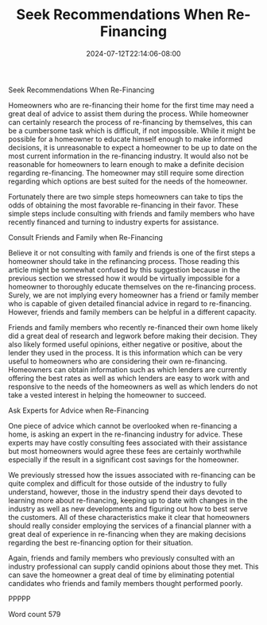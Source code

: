 ﻿---
title: "Seek Recommendations When Re-Financing"
date: 2024-07-12T22:14:06-08:00
description: "Re-Financing Tips for Web Success"
featured_image: "/images/Re-Financing.jpg"
tags: ["Re Financing"]
---

Seek Recommendations When Re-Financing

Homeowners who are re-financing their home for the first time may need a great deal of advice to assist them during the process. While homeowner can certainly research the process of re-financing by themselves, this can be a cumbersome task which is difficult, if not impossible. While it might be possible for a homeowner to educate himself enough to make informed decisions, it is unreasonable to expect a homeowner to be up to date on the most current information in the re-financing industry. It would also not be reasonable for homeowners to learn enough to make a definite decision regarding re-financing. The homeowner may still require some direction regarding which options are best suited for the needs of the homeowner. 

Fortunately there are two simple steps homeowners can take to tips the odds of obtaining the most favorable re-financing in their favor. These simple steps include consulting with friends and family members who have recently financed and turning to industry experts for assistance. 

Consult Friends and Family when Re-Financing

Believe it or not consulting with family and friends is one of the first steps a homeowner should take in the refinancing process. Those reading this article might be somewhat confused by this suggestion because in the previous section we stressed how it would be virtually impossible for a homeowner to thoroughly educate themselves on the re-financing process. Surely, we are not implying every homeowner has a friend or family member who is capable of given detailed financial advice in regard to re-financing. However, friends and family members can be helpful in a different capacity.

Friends and family members who recently re-financed their own home likely did a great deal of research and legwork before making their decision. They also likely formed useful opinions, either negative or positive, about the lender they used in the process. It is this information which can be very useful to homeowners who are considering their own re-financing. Homeowners can obtain information such as which lenders are currently offering the best rates as well as which lenders are easy to work with and responsive to the needs of the homeowners as well as which lenders do not take a vested interest in helping the homeowner to succeed. 

Ask Experts for Advice when Re-Financing

One piece of advice which cannot be overlooked when re-financing a home, is asking an expert in the re-financing industry for advice. These experts may have costly consulting fees associated with their assistance but most homeowners would agree these fees are certainly worthwhile especially if the result in a significant cost savings for the homeowner. 

We previously stressed how the issues associated with re-financing can be quite complex and difficult for those outside of the industry to fully understand, however, those in the industry spend their days devoted to learning more about re-financing, keeping up to date with changes in the industry as well as new developments and figuring out how to best serve the customers. All of these characteristics make it clear that homeowners should really consider employing the services of a financial planner with a great deal of experience in re-financing when they are making decisions regarding the best re-financing option for their situation. 

Again, friends and family members who previously consulted with an industry professional can supply candid opinions about those they met. This can save the homeowner a great deal of time by eliminating potential candidates who friends and family members thought performed poorly.

PPPPP

Word count 579


